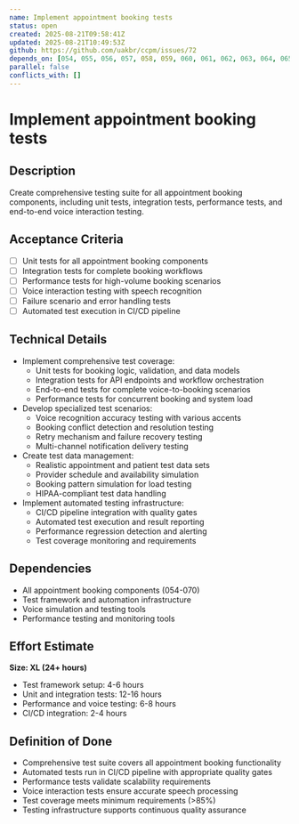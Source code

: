 ```yaml
---
name: Implement appointment booking tests
status: open
created: 2025-08-21T09:58:41Z
updated: 2025-08-21T10:49:53Z
github: https://github.com/uakbr/ccpm/issues/72
depends_on: [054, 055, 056, 057, 058, 059, 060, 061, 062, 063, 064, 065, 066, 067, 068, 069, 070]
parallel: false
conflicts_with: []
---
```


# Implement appointment booking tests

## Description
Create comprehensive testing suite for all appointment booking components, including unit tests, integration tests, performance tests, and end-to-end voice interaction testing.

## Acceptance Criteria
- [ ] Unit tests for all appointment booking components
- [ ] Integration tests for complete booking workflows
- [ ] Performance tests for high-volume booking scenarios
- [ ] Voice interaction testing with speech recognition
- [ ] Failure scenario and error handling tests
- [ ] Automated test execution in CI/CD pipeline

## Technical Details
- Implement comprehensive test coverage:
  - Unit tests for booking logic, validation, and data models
  - Integration tests for API endpoints and workflow orchestration
  - End-to-end tests for complete voice-to-booking scenarios
  - Performance tests for concurrent booking and system load
- Develop specialized test scenarios:
  - Voice recognition accuracy testing with various accents
  - Booking conflict detection and resolution testing
  - Retry mechanism and failure recovery testing
  - Multi-channel notification delivery testing
- Create test data management:
  - Realistic appointment and patient test data sets
  - Provider schedule and availability simulation
  - Booking pattern simulation for load testing
  - HIPAA-compliant test data handling
- Implement automated testing infrastructure:
  - CI/CD pipeline integration with quality gates
  - Automated test execution and result reporting
  - Performance regression detection and alerting
  - Test coverage monitoring and requirements

## Dependencies
- All appointment booking components (054-070)
- Test framework and automation infrastructure
- Voice simulation and testing tools
- Performance testing and monitoring tools

## Effort Estimate
**Size: XL (24+ hours)**
- Test framework setup: 4-6 hours
- Unit and integration tests: 12-16 hours
- Performance and voice testing: 6-8 hours
- CI/CD integration: 2-4 hours

## Definition of Done
- Comprehensive test suite covers all appointment booking functionality
- Automated tests run in CI/CD pipeline with appropriate quality gates
- Performance tests validate scalability requirements
- Voice interaction tests ensure accurate speech processing
- Test coverage meets minimum requirements (>85%)
- Testing infrastructure supports continuous quality assurance
